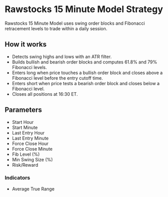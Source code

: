 # Rawstocks 15 Minute Model Strategy

Rawstocks 15 Minute Model uses swing order blocks and Fibonacci retracement levels to trade within a daily session.

## How it works
- Detects swing highs and lows with an ATR filter.
- Builds bullish and bearish order blocks and computes 61.8% and 79% Fibonacci levels.
- Enters long when price touches a bullish order block and closes above a Fibonacci level before the entry cutoff time.
- Enters short when price tests a bearish order block and closes below a Fibonacci level.
- Closes all positions at 16:30 ET.

## Parameters
- Start Hour
- Start Minute
- Last Entry Hour
- Last Entry Minute
- Force Close Hour
- Force Close Minute
- Fib Level (%)
- Min Swing Size (%)
- Risk/Reward

### Indicators
- Average True Range
